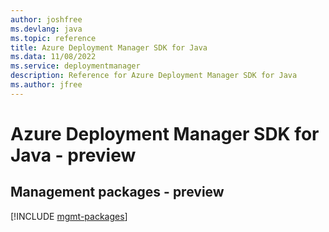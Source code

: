 ```yaml
---
author: joshfree
ms.devlang: java
ms.topic: reference
title: Azure Deployment Manager SDK for Java
ms.data: 11/08/2022
ms.service: deploymentmanager
description: Reference for Azure Deployment Manager SDK for Java
ms.author: jfree
---
```

# Azure Deployment Manager SDK for Java - preview

## Management packages - preview
[!INCLUDE [mgmt-packages](deployment-manager-mgmt-index.md)]